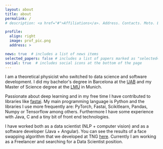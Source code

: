 ```yaml
---
layout: about
title: about
permalink: /
# description: <a href="#">Affiliations</a>. Address. Contacts. Moto. Etc.

profile:
  align: right
  image: prof_pic.png
  address: >

news: true  # includes a list of news items
selected_papers: false # includes a list of papers marked as "selected={true}"
social: true  # includes social icons at the bottom of the page
---
```


I am a theoretical physicist who switched to data science and software development. I did my bachelor's degree in Barcelona at the [UAB](https://www.uab.cat/) and my Master of Science degree at the [LMU](https://www.uni-muenchen.de/index.html) in Munich. 

Passionate about deep learning and in my free time I have contributed to libraries like [fastai](https://github.com/fastai/fastai). My main programming language is Python and the libraries I use more frequently are: PyTorch, Fastai, Scikitlearn, Pandas, Numpy or Tensorflow among others. Furthermore I have some experience with Java, C and a tiny bit of front end technologies.

I have worked both as a data scientist (NLP + computer vision) and as a software developer (Java + Angular). You can see the results of a face swapping algorithm that we developed at TNG [here](https://www.heise.de/developer/meldung/Software-ermoeglicht-Deep-Fakes-in-Echtzeit-4500193.html). Currently I am working as a Freelancer and searching for a Data Scientist position.





